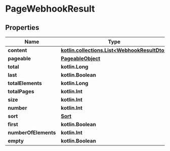 
# PageWebhookResult

## Properties
Name | Type | Description | Notes
------------ | ------------- | ------------- | -------------
**content** | [**kotlin.collections.List&lt;WebhookResultDto&gt;**](WebhookResultDto) |  |  [optional]
**pageable** | [**PageableObject**](PageableObject) |  |  [optional]
**total** | **kotlin.Long** |  |  [optional]
**last** | **kotlin.Boolean** |  |  [optional]
**totalElements** | **kotlin.Long** |  |  [optional]
**totalPages** | **kotlin.Int** |  |  [optional]
**size** | **kotlin.Int** |  |  [optional]
**number** | **kotlin.Int** |  |  [optional]
**sort** | [**Sort**](Sort) |  |  [optional]
**first** | **kotlin.Boolean** |  |  [optional]
**numberOfElements** | **kotlin.Int** |  |  [optional]
**empty** | **kotlin.Boolean** |  |  [optional]




